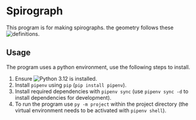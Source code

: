 # Spirograph

This program is for making spirographs. the geometry follows these ![definitions](https://en.wikipedia.org/wiki/Spirograph#Mathematical_basis).

## Usage
The program uses a python environment, use the following steps to install.
1. Ensure ![Python 3.12](https://www.python.org/downloads/) is installed.
2. Install `pipenv` using `pip` (`pip install pipenv`).
3. Install required dependencies with `pipenv sync` (use `pipenv sync -d` to install dependencies for development).
4. To run the program use `py -m project` within the project directory (the virtual environment needs to be activated with `pipenv shell`).
